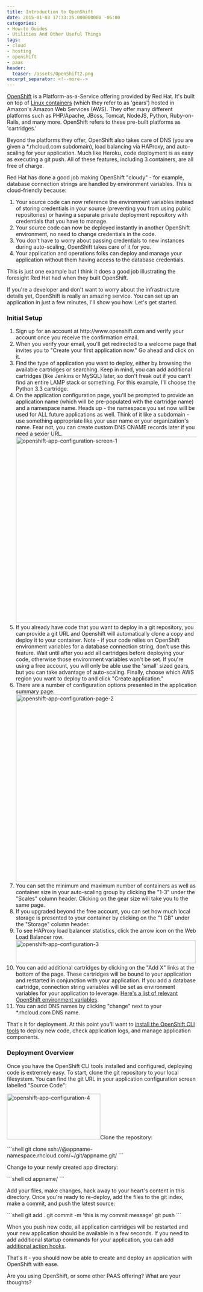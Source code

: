 ```yaml
---
title: Introduction to OpenShift
date: 2015-01-03 17:33:25.000000000 -06:00
categories:
- How-to Guides
- Utilities And Other Useful Things
tags:
- cloud
- hosting
- openshift
- paas
header:
  teaser: /assets/OpenShift2.png
excerpt_separator: <!--more-->
---
```

<p><a href="https://www.openshift.com/" target="_blank">OpenShift</a> is a Platform-as-a-Service offering provided by Red Hat. It's built on top of <a href="http://en.wikipedia.org/wiki/LXC" target="_blank">Linux containers</a> (which they refer to as 'gears') hosted in Amazon's Amazon Web Services (AWS). They offer many different platforms such as PHP/Apache, JBoss, Tomcat, NodeJS, Python, Ruby-on-Rails, and many more. OpenShift refers to these pre-built platforms as 'cartridges.'</p>
<!--more-->
<p>Beyond the platforms they offer, OpenShift also takes care of DNS (you are given a *.rhcloud.com subdomain), load balancing via HAProxy, and auto-scaling for your application. Much like Heroku, code deployment is as easy as executing a git push. All of these features, including 3 containers, are all free of charge.</p>
<p>Red Hat has done a good job making OpenShift "cloudy" - for example, database connection strings are handled by environment variables. This is cloud-friendly because:</p>
<ol>
<li>Your source code can now reference the environment variables instead of storing credentials in your source (preventing you from using public repositories) or having a separate private deployment repository with credentials that you have to manage.</li>
<li>Your source code can now be deployed instantly in another OpenShift environment, no need to change credentials in the code.</li>
<li>You don't have to worry about passing credentials to new instances during auto-scaling, OpenShift takes care of it for you.</li>
<li>Your application and operations folks can deploy and manage your application without them having access to the database credentials.</li>
</ol>
<p>This is just one example but I think it does a good job illustrating the foresight Red Hat had when they built OpenShift.</p>
<p>If you're a developer and don't want to worry about the infrastructure details yet, OpenShift is really an amazing service. You can set up an application in just a few minutes, I'll show you how. Let's get started.</p>
<p><!--more Continue to the setup instructions--></p>
<h3>Initial Setup</h3>
<ol>
<li>Sign up for an account at http://www.openshift.com and verify your account once you receive the confirmation email.</li>
<li>When you verify your email, you'll get redirected to a welcome page that invites you to "Create your first application now." Go ahead and click on it.</li>
<li>Find the type of application you want to deploy, either by browsing the available cartridges or searching. Keep in mind, you can add additional cartridges (like Jenkins or MySQL) later, so don't freak out if you can't find an entire LAMP stack or something. For this example, I'll choose the Python 3.3 cartridge.</li>
<li>On the application configuration page, you'll be prompted to provide an application name (which will be pre-populated with the cartridge name) and a namespace name. Heads up - the namespace you set now will be used for ALL future applications as well. Think of it like a subdomain - use something appropriate like your user name or your organization's name. Fear not, you can create custom DNS CNAME records later if you need a sexier URL.<br />
<a href="{{ "/assets/OpenShift1.png" | absolute_url }}"><img class="aligncenter size-full wp-image-804" src="{{ "/assets/OpenShift1.png" | absolute_url }}" alt="openshift-app-configuration-screen-1" width="754" height="493" /></a></li>
<li>If you already have code that you want to deploy in a git repository, you can provide a git URL and Openshift will automatically clone a copy and deploy it to your container. Note - if your code relies on OpenShift environment variables for a database connection string, don't use this feature. Wait until after you add all cartridges before deploying your code, otherwise those environment variables won't be set. If you're using a free account, you will only be able use the 'small' sized gears, but you can take advantage of auto-scaling. Finally, choose which AWS region you want to deploy to and click "Create application."</li>
<li>There are a number of configuration options presented in the application summary page:<br />
<a href="{{ "/assets/OpenShift2.png" | absolute_url }}"><img class="aligncenter size-full wp-image-806" src="{{ "/assets/OpenShift2.png" | absolute_url }}" alt="openshift-app-configuration-page-2" width="763" height="495" /></a></li>
<li>You can set the minimum and maximum number of containers as well as container size in your auto-scaling group by clicking the "1-3" under the "Scales" column header. Clicking on the gear size will take you to the same page.</li>
<li>If you upgraded beyond the free account, you can set how much local storage is presented to your container by clicking on the "1 GB" under the "Storage" column header.</li>
<li>To see HAProxy load balancer statistics, click the arrow icon on the Web Load Balancer row.<br />
<a href="{{ "/assets/OpenShift3.png" | absolute_url }}"><img class="aligncenter size-full wp-image-807" src="{{ site.baseurl }}/assets/OpenShift3.png" alt="openshift-app-configuration-3" width="477" height="61" /></a></li>
<li>You can add additional cartridges by clicking on the "Add X" links at the bottom of the page. These cartridges will be bound to your application and restarted in conjunction with your application. If you add a database cartridge, connection string variables will be set as environment variables for your application to leverage. <a href="https://developers.openshift.com/en/managing-environment-variables.html" target="_blank">Here's a list of relevant OpenShift environment variables</a>.</li>
<li>You can add DNS names by clicking "change" next to your *.rhcloud.com DNS name.</li>
</ol>
<p>That's it for deployment. At this point you'll want to <a href="https://developers.openshift.com/en/managing-client-tools.html" target="_blank">install the OpenShift CLI tools</a> to deploy new code, check application logs, and manage application components.</p>
<h3>Deployment Overview</h3>
<p>Once you have the OpenShift CLI tools installed and configured, deploying code is extremely easy. To start, clone the git repository to your local filesystem. You can find the git URL in your application configuration screen labelled "Source Code":</p>
<p><a href="{{ "/assets/OpenShift4.png" | absolute_url }}"><img class="aligncenter size-full wp-image-817" src="{{ site.baseurl }}/assets/OpenShift4.png" alt="openshift-app-configuration-4" width="248" height="121" /></a>Clone the repository:</p>
```shell
git clone ssh://<random_hash>@appname-namespace.rhcloud.com/~/git/appname.git/
```
<p>Change to your newly created app directory:</p>
```shell
cd appname/
```
<p>Add your files, make changes, hack away to your heart's content in this directory. Once you're ready to re-deploy, add the files to the git index, make a commit, and push the latest source:</p>
```shell
git add .
git commit -m 'this is my commit message'
git push
```
<p>When you push new code, all application cartridges will be restarted and your new application should be available in a few seconds. If you need to add additional startup commands for your application, you can add <a href="https://developers.openshift.com/en/managing-action-hooks.html" target="_blank">additional action hooks</a>.</p>
<p>That's it - you should now be able to create and deploy an application with OpenShift with ease.</p>
<p>Are you using OpenShift, or some other PAAS offering? What are your thoughts?</p>
